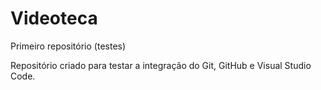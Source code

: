 # Videoteca
 Primeiro repositório (testes)

Repositório criado para testar a integração do Git, GitHub e Visual Studio Code.